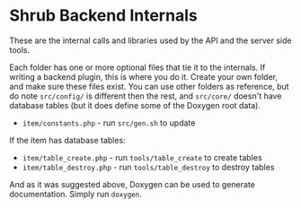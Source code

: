 # Shrub Backend Internals
These are the internal calls and libraries used by the API and the server side tools.

Each folder has one or more optional files that tie it to the internals. If writing a backend plugin, this is where you do it. Create your own folder, and make sure these files exist. You can use other folders as reference, but do note `src/config/` is different then the rest, and `src/core/` doesn't have database tables (but it does define some of the Doxygen root data).

* `item/constants.php` - run `src/gen.sh` to update

If the item has database tables:

* `item/table_create.php` - run `tools/table_create` to create tables
* `item/table_destroy.php` - run `tools/table_destroy` to destroy tables

And as it was suggested above, Doxygen can be used to generate documentation. Simply run `doxygen`.
